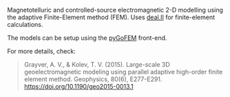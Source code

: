 Magnetotelluric and controlled-source electromagnetic 2-D modelling using the adaptive Finite-Element method (FEM). Uses [deal.II](https://dealii.org) for finite-element calculations. 

The models can be setup using the [pyGoFEM](https://github.com/GoFEM/pyGoFEM) front-end.

For more details, check:

> Grayver, A. V., & Kolev, T. V. (2015). Large-scale 3D geoelectromagnetic modeling using parallel adaptive high-order finite element method. Geophysics, 80(6), E277-E291. https://doi.org/10.1190/geo2015-0013.1

